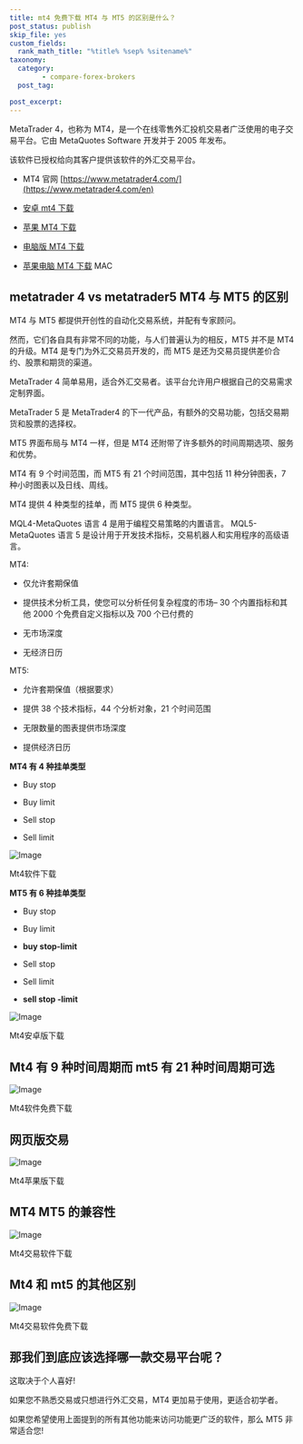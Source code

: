 ```yaml
---
title: mt4 免费下载 MT4 与 MT5 的区别是什么？
post_status: publish
skip_file: yes
custom_fields:
  rank_math_title: "%title% %sep% %sitename%"
taxonomy:
  category:
        - compare-forex-brokers
  post_tag:

post_excerpt: 
---
```

MetaTrader 4，也称为 MT4，是一个在线零售外汇投机交易者广泛使用的电子交易平台。它由 MetaQuotes Software 开发并于 2005 年发布。

该软件已授权给向其客户提供该软件的外汇交易平台。

* MT4 官网 [https://www.metatrader4.com/](https://www.metatrader4.com/en)

* [安卓 mt4 下载](https://www.ausforex.asia/downloads/metatrader4.apk)

* [苹果 MT4 下载](https://download.mql5.com/cdn/mobile/mt4/ios?server=AUSGlobal-Demo%2CAUSGlobal-Live)

* [电脑版 MT4 下载](https://download.mql5.com/cdn/web/metaquotes.software.corp/mt4/mt4setup.exe)

* [苹果电脑 MT4 下载](https://www.mql5.com/zh/articles/1356?utm_source=www.metatrader4.com&utm_campaign=download.mt4.macos) MAC

## metatrader 4 vs metatrader5 MT4 与 MT5 的区别

MT4 与 MT5 都提供开创性的自动化交易系统，并配有专家顾问。

然而，它们各自具有非常不同的功能，与人们普遍认为的相反，MT5 并不是 MT4 的升级。MT4 是专门为外汇交易员开发的，而 MT5 是还为交易员提供差价合约、股票和期货的渠道。

MetaTrader 4 简单易用，适合外汇交易者。该平台允许用户根据自己的交易需求定制界面。

MetaTrader 5 是 MetaTrader4 的下一代产品，有额外的交易功能，包括交易期货和股票的选择权。

MT5 界面布局与 MT4 一样，但是 MT4 还附带了许多额外的时间周期选项、服务和优势。

MT4 有 9 个时间范围，而 MT5 有 21 个时间范围，其中包括 11 种分钟图表，7 种小时图表以及日线、周线。

MT4 提供 4 种类型的挂单，而 MT5 提供 6 种类型。

MQL4-MetaQuotes 语言 4 是用于编程交易策略的内置语言。 MQL5-MetaQuotes 语言 5 是设计用于开发技术指标，交易机器人和实用程序的高级语言。



MT4:

* 仅允许套期保值

* 提供技术分析工具，使您可以分析任何复杂程度的市场– 30 个内置指标和其他 2000 个免费自定义指标以及 700 个已付费的

* 无市场深度

* 无经济日历

MT5:

* 允许套期保值（根据要求）

* 提供 38 个技术指标，44 个分析对象，21 个时间范围

* 无限数量的图表提供市场深度

* 提供经济日历

**MT4 有 4 种挂单类型**

* Buy stop

* Buy limit

* Sell stop

* Sell limit

![Image](https://cdn.fendou.la/welaowei8/2020/06/d93271f2ab54040389792ba45445bcfb-1.png)

Mt4软件下载

**MT5 有 6 种挂单类型**

* Buy stop

* Buy limit

* **buy stop-limit**

* Sell stop

* Sell limit

* **sell stop -limit**

![Image](https://cdn.fendou.la/welaowei8/2020/06/ec995032f5afdc3b53c4877385671f8d-1.png)

Mt4安卓版下载

## Mt4 有 9 种时间周期而 mt5 有 21 种时间周期可选

![Image](https://cdn.fendou.la/welaowei8/2020/06/b7565172a14d0ee95999a050addc1670.png)

Mt4软件免费下载

## 网页版交易

![Image](https://cdn.fendou.la/welaowei8/2020/06/6746d8f877e8c6c4406332bc1d360cee.png)

Mt4苹果版下载

## MT4 MT5 的兼容性

![Image](https://cdn.fendou.la/welaowei8/2020/06/8e586c0a222189637e965ddfcd92eca8.png)

Mt4交易软件下载

## Mt4 和 mt5 的其他区别

![Image](https://cdn.fendou.la/welaowei8/2020/06/900b02d613e6dbfac6113dbcdef60523.png)

Mt4交易软件免费下载

## 那我们到底应该选择哪一款交易平台呢？

这取决于个人喜好!

如果您不熟悉交易或只想进行外汇交易，MT4 更加易于使用，更适合初学者。

如果您希望使用上面提到的所有其他功能来访问功能更广泛的软件，那么 MT5 非常适合您!